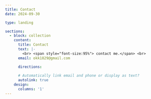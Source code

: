 ```yaml
---
title: Contact
date: 2024-09-30

type: landing

sections:
  - block: collection
    content:
      title: Contact
      text: |-
        <br> <span style="font-size:95%"> contact me.</span> <br>
      email: okk1829@gmail.com

      directions: 
    
      # Automatically link email and phone or display as text?
      autolink: true
    design:
      columns: '1'
---
```

